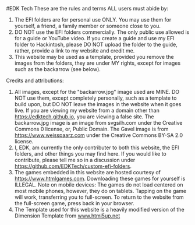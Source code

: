 #EDK Tech
These are the rules and terms ALL users must abide by:

1. The EFI folders are for personal use ONLY. You may use them for yourself, a friend, a family member or someone close to you.
2. DO NOT use the EFI folders commercially. The only public use allowed is for a guide or YouTube video. If you create a guide and use my EFI folder to Hackintosh, please DO NOT upload the folder to the guide, rather, provide a link to my website and credit me.
3. This website may be used as a template, provided you remove the images from the folders, they are under MY rights, except for images such as the backarrow (see below).

Credits and attributions:
  
1. All images, except for the "backarrow.jpg" image used are MINE. DO NOT use them, except completely personally, such as a template to build upon, but DO NOT leave the images in the website when it goes live. If you are viewing my website from a domain other than https://edktech.github.io, you are viewing a false site. The backarrow.jpg image is an image from svgsilh.com under the Creative Commons 0 license, or, Public Domain. The Gavel image is from https://www.weisspaarz.com under the Creative Commons BY-SA 2.0 license.
2. I, EDK, am currently the only contributer to both this website, the EFI folders, and other things you may find here. If you would like to contribute, please tell me so in a discussion under https://github.com/EDKTech/custom-efi-folders.
3. The games embedded in this website are hosted courtesy of https://www.htmlgames.com. Downloading these games for yourself is ILLEGAL. Note on mobile devices: The games do not load centered on most mobile phones, however, they do on tablets. Tapping on the game will work, transferring you to full-screen. To return to the website from the full-screen game, press back in your browser.
4. The Template used for this website is a heavily modified version of the Dimension Template from www.html5up.net